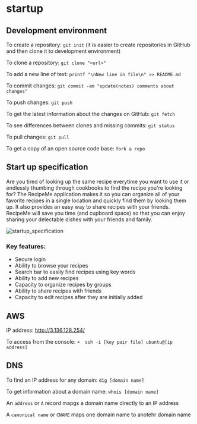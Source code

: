 # startup
## Development environment

To create a repository: `git init` (it is easier to create repositories in GitHub and then clone it to development environment)
  
To clone a repository: `git clone "<url>"`

To add a new line of text: `printf "\nNew line in file\n" >> README.md`

To commit changes: `git commit -am "update(notes) comments about changes"`

To push changes: `git push`

To get the latest information about the changes on GitHub: `git fetch` 

To see differences between clones and missing commits: `git status`

To pull changes: `git pull`

To get a copy of an open source code base: `fork a repo`

## Start up specification

Are you tired of looking up the same recipe everytime you want to use it or endlessly thumbing through cookbooks to find the recipe you're looking for? The RecipeMe application makes it so you can organize all of your favorite recipes in a single location and quickly find them by looking them up. It also provides an easy way to share recipes with your friends. RecipeMe will save you time (and cupboard space) so that you can enjoy sharing your delectable dishes with your friends and family.

![startup_specification](https://user-images.githubusercontent.com/123604267/215237988-10224067-46f0-4b29-9f89-b539e6b2e2e5.jpg)

### Key features:
- Secure login
- Ability to browse your recipes
- Search bar to easily find recipes using key words
- Ability to add new recipes
- Capacity to organize recipes by groups
- Ability to share recipes with friends
- Capacity to edit recipes after they are initially added

## AWS
IP address: http://3.136.128.254/

To access from the console: `➜  ssh -i [key pair file] ubuntu@[ip address]`

## DNS
To find an IP address for any domain: `dig [domain name]`

To get information about a domain name: `whois [domain name]`

An `address` or `A` record mapgs a domain name directly to an IP address

A `canonical name` or `CNAME` maps one domain name to anotehr domain name
